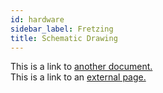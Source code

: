 ```yaml
---
id: hardware
sidebar_label: Fretzing
title: Schematic Drawing
---
```


This is a link to [another document.](doc3.md)  
This is a link to an [external page.](http://www.example.com)
